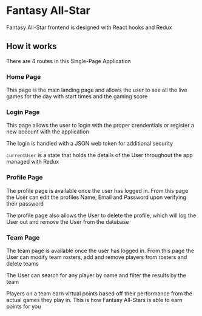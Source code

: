 # Fantasy All-Star

Fantasy All-Star frontend is designed with React hooks and Redux

## How it works

There are 4 routes in this Single-Page Application

### Home Page

This page is the main landing page and allows the user to see all the live games for the day with start times and the gaming score

### Login Page

This page allows the user to login with the proper crendentials or register a new account with the application

The login is handled with a JSON web token for additional security

`currentUser` is a state that holds the details of the User throughout the app managed with Redux

### Profile Page

The profile page is available once the user has logged in. From this page the User can edit the profiles Name, Email and Password upon verifying their password

The profile page also allows the User to delete the profile, which will log the User out and remove the User from the database

### Team Page

The team page is available once the user has logged in. From this page the User can modify team rosters, add and remove players from rosters and delete teams

The User can search for any player by name and filter the results by the team

Players on a team earn virtual points based off their performance from the actual games they play in. This is how Fantasy All-Stars is able to earn points for you


